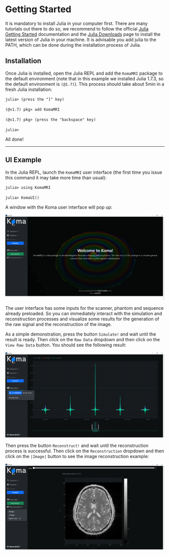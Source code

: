 # Getting Started

It is mandatory to install Julia in your computer first. There are many tutorials out there to do so, we recommend to follow the official [Julia Getting Started](https://docs.julialang.org/en/v1/manual/getting-started/) documentation and the [Julia Downloads](https://julialang.org/downloads/) page to install the latest version of Julia in your machine. It is advisable you add julia to the PATH, which can be done during the installation process of Julia.

## Installation

Once Julia is installed, open the Julia REPL and add the `KomaMRI` package to the default environment (note that in this example we installed Julia 1.7.3, so the default environment is `(@1.7)`). This process should take about 5min in a fresh Julia installation:
```julia-repl
julia> (press the "]" key)

(@v1.7) pkg> add KomaMRI

(@v1.7) pkg> (press the "backspace" key)

julia>
```

All done!


---
## UI Example

In the Julia REPL, launch the `KomaMRI` user interface (the first time you issue this command it may take more time than usual):
```julia-repl
julia> using KomaMRI

julia> KomaUI()
```

A window with the Koma user interface will pop up:

![](assets/ui-mainpage.png)

The user interface has some inputs for the scanner, phantom and sequence already preloaded. So you can immediately interact with the simulation and reconstruction processes and visualize some results for the generation of the raw signal and the reconstruction of the image.

As a simple demonstration, press the button `Simulate!` and wait until the result is ready. Then click on the `Raw Data` dropdown and then click on the `View Raw Data` button. You should see the following result:

![](assets/ui-view-raw-data.png)

Then press the button `Reconstruct!` and wait until the reconstruction process is successful. Then click on the `Reconstruction` dropdown and then click on the `|Image|` button to see the image reconstruction example: 

![](assets/ui-view-abs-image.png)
